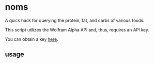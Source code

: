 # noms

A quick hack for querying the protein, fat, and carbs of various foods.

This script utilizes the Wolfram Alpha API and, thus, requires an API key.

You can obtain a key [here](http://products.wolframalpha.com/api/).

## usage
